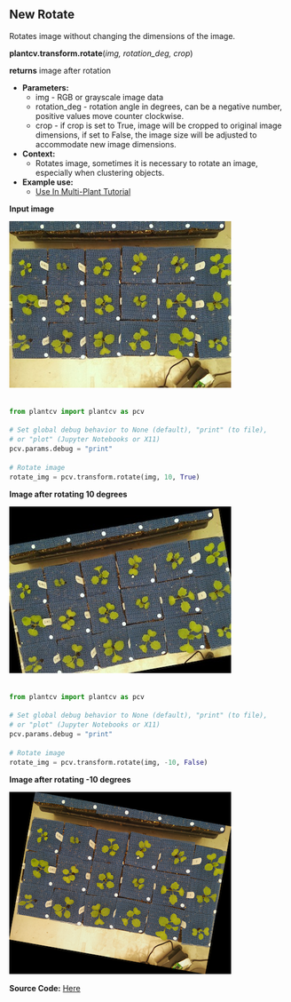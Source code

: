 ## New Rotate

Rotates image without changing the dimensions of the image.

**plantcv.transform.rotate**(*img, rotation_deg, crop*)

**returns** image after rotation

- **Parameters:**
    - img - RGB or grayscale image data
    - rotation_deg - rotation angle in degrees, can be a negative number, positive values move counter clockwise.
    - crop - if crop is set to True, image will be cropped to original image dimensions, if set to False, the image size will be adjusted to accommodate new image dimensions.
- **Context:**
    - Rotates image, sometimes it is necessary to rotate an image, especially when clustering objects.
- **Example use:**
    - [Use In Multi-Plant Tutorial](multi-plant_tutorial.md)
    
**Input image**

![Screenshot](img/documentation_images/rotate2/34_whitebalance.jpg)

```python

from plantcv import plantcv as pcv

# Set global debug behavior to None (default), "print" (to file), 
# or "plot" (Jupyter Notebooks or X11)
pcv.params.debug = "print"

# Rotate image
rotate_img = pcv.transform.rotate(img, 10, True)

```

**Image after rotating 10 degrees**

![Screenshot](img/documentation_images/rotate2/10_rotated_img.jpg)

```python

from plantcv import plantcv as pcv

# Set global debug behavior to None (default), "print" (to file), 
# or "plot" (Jupyter Notebooks or X11)
pcv.params.debug = "print"

# Rotate image
rotate_img = pcv.transform.rotate(img, -10, False)

```

**Image after rotating -10 degrees**

![Screenshot](img/documentation_images/rotate2/8_rotated_img.png)

**Source Code:** [Here](https://github.com/danforthcenter/plantcv/blob/master/plantcv/plantcv/transform/rotate.py)
